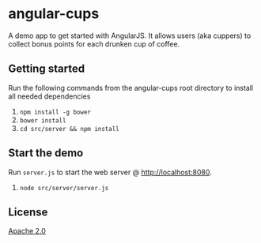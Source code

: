 # angular-cups

A demo app to get started with AngularJS. It allows users (aka cuppers) to collect bonus points for each drunken cup of coffee.

## Getting started

Run the following commands from the angular-cups root directory to install all needed dependencies

1. `npm install -g bower`
2. `bower install`
3. `cd src/server && npm install`

## Start the demo

Run `server.js` to start the web server @ [http://localhost:8080](http://localhost:8080).

1. `node src/server/server.js`

## License
[Apache 2.0](http://www.apache.org/licenses/LICENSE-2.0)
